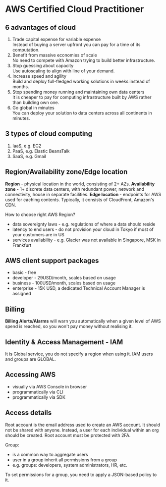 # AWS Certified Cloud Practitioner

## 6 advantages of cloud

1. Trade capital expense for variable expense  
   Instead of buying a server upfront you can pay for a time of its computation.
2. Benefit from massive economies of scale  
   No need to compete with Amazon trying to build better infrastructure.
3. Stop guessing about capacity  
   Use autoscaling to align with line of your demand.
4. Increase speed and agility  
   Build and deploy full-fledged working solutions in weeks instead of months.
5. Stop spending money running and maintaining own data centers  
   It is cheaper to pay for computing infrastructure built by AWS rather than building own one.
6. Go global in minutes  
   You can deploy your solution to data centers across all continents in minutes.

## 3 types of cloud computing

1. IaaS, e.g. EC2
2. PaaS, e.g. Elastic BeansTalk
3. SaaS, e.g. Gmail

## Region/Availability zone/Edge location

**Region** - physical location in the world, consisting of 2+ AZs.
**Availability zone** - 1+ discrete data centers, with redundant power, network and connectivity,
house in separate facilities.
**Edge location** - endpoints for AWS used for caching contents. Typically, it consists of
CloudFront, Amazon's CDN.

How to choose right AWS Region?

- data sovereignty laws - e.g. regulations of where a data should reside
- latency to end users - do not provision your cloud in Tokyo if most of your customers are in US
- services availability - e.g. Glacier was not available in Singapore, MSK in Frankfurt

## AWS client support packages

- basic - free
- developer - 29USD/month, scales based on usage
- business - 100USD/month, scales based on usage
- enterprise - 15K USD, a dedicated Technical Account Manager is assigned

## Billing

**Billing Alerts/Alarms** will warn you automatically when a given level of AWS spend is reached, so
you won't pay money without realising it.

## Identity & Access Management - IAM

It is Global service, you do not specify a region when using it. IAM users and groups are GLOBAL.

## Accessing AWS

- visually via AWS Console in browser
- programmatically via CLI
- programmatically via SDK

## Access details

Root account is the email address used to create an AWS account. It should not be shared with
anyone. Instead, a user for each individual within an org should be created. Root account must be
protected with 2FA.

Group:

- is a common way to aggregate users
- user in a group inherit all permissions from a group
- e.g. groups: developers, system administrators, HR, etc.

To set permissions for a group, you need to apply a JSON-based policy to it.
